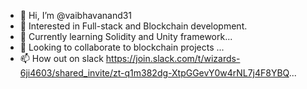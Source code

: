 - 👋 Hi, I’m @vaibhavanand31
- 👀 Interested in Full-stack and Blockchain development. 
- 🌱 Currently learning Solidity and Unity framework...
- 💞️ Looking to collaborate to blockchain projects ...
- 📫 How out on slack https://join.slack.com/t/wizards-6ji4603/shared_invite/zt-q1m382dg-XtpGGevY0w4rNL7j4F8YBQ...
